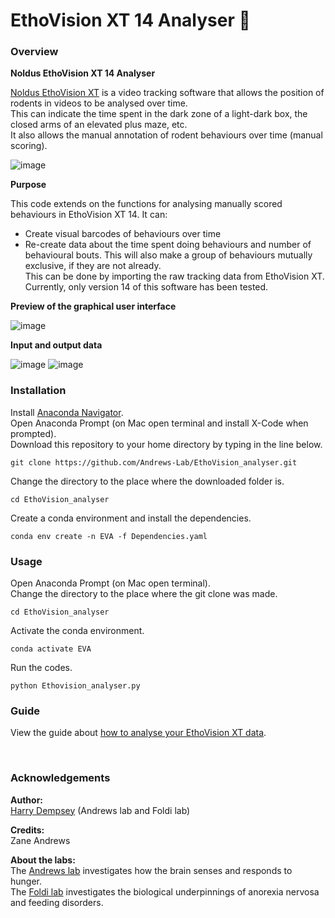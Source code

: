 # EthoVision XT 14 Analyser 🐁

### Overview

__Noldus EthoVision XT 14 Analyser__

[Noldus EthoVision XT](https://www.noldus.com/ethovision-xt) is a video tracking software that allows the position of rodents in videos to be analysed over time. <br>
This can indicate the time spent in the dark zone of a light-dark box, the closed arms of an elevated plus maze, etc. <br>
It also allows the manual annotation of rodent behaviours over time (manual scoring).

![image](https://user-images.githubusercontent.com/101311642/205426919-ff706f7d-11b2-4e39-90ef-f725043e64fb.png)

__Purpose__

This code extends on the functions for analysing manually scored behaviours in EthoVision XT 14. It can: <br>
* Create visual barcodes of behaviours over time
* Re-create data about the time spent doing behaviours and number of behavioural bouts.
This will also make a group of behaviours mutually exclusive, if they are not already. <br>
This can be done by importing the raw tracking data from EthoVision XT. <br>
Currently, only version 14 of this software has been tested. <br>

__Preview of the graphical user interface__

![image](https://user-images.githubusercontent.com/101311642/205427812-4c3e3e2c-4526-472e-8e2a-4cf45d1ad3cc.png)

__Input and output data__

![image](https://user-images.githubusercontent.com/101311642/161454794-a0dea082-6f06-43ad-85e8-0e4d21a9b9a9.png)
![image](https://user-images.githubusercontent.com/101311642/161454762-64cef9d2-8925-4696-ae61-fae87e630365.png)

### Installation

Install [Anaconda Navigator](https://www.anaconda.com/products/distribution). <br>
Open Anaconda Prompt (on Mac open terminal and install X-Code when prompted). <br>
Download this repository to your home directory by typing in the line below.
```
git clone https://github.com/Andrews-Lab/EthoVision_analyser.git
```
Change the directory to the place where the downloaded folder is. <br>
```
cd EthoVision_analyser
```

Create a conda environment and install the dependencies.
```
conda env create -n EVA -f Dependencies.yaml
```

### Usage
Open Anaconda Prompt (on Mac open terminal). <br>
Change the directory to the place where the git clone was made.
```
cd EthoVision_analyser
```

Activate the conda environment.
```
conda activate EVA
```

Run the codes.
```
python Ethovision_analyser.py
```

### Guide

View the guide about [how to analyse your EthoVision XT data](How_to_use_EthoVision_analyser_codes.pdf).

<br>

### Acknowledgements

__Author:__ <br>
[Harry Dempsey](https://github.com/H-Dempsey) (Andrews lab and Foldi lab) <br>

__Credits:__ <br>
Zane Andrews <br>

__About the labs:__ <br>
The [Andrews lab](https://www.monash.edu/discovery-institute/andrews-lab) investigates how the brain senses and responds to hunger. <br>
The [Foldi lab](https://www.monash.edu/discovery-institute/foldi-lab) investigates the biological underpinnings of anorexia nervosa and feeding disorders. <br>
